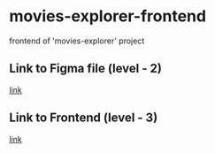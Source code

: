 # movies-explorer-frontend
frontend of 'movies-explorer' project

## Link to Figma file (level - 2)
 [link](https://drive.google.com/drive/folders/1xxTePXM1g01hYmV8qS0lR1PtyG-OBsrU?usp=sharing)

 ## Link to Frontend (level - 3)
 [link](http://aly0explorerfront.nomoredomains.work)
